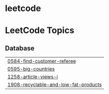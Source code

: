 # leetcode
<!---LeetCode Topics Start-->
# LeetCode Topics
## Database
|  |
| ------- |
| [0584-find-customer-referee](https://github.com/aziqhamidun/leetcode/tree/master/0584-find-customer-referee) |
| [0595-big-countries](https://github.com/aziqhamidun/leetcode/tree/master/0595-big-countries) |
| [1258-article-views-i](https://github.com/aziqhamidun/leetcode/tree/master/1258-article-views-i) |
| [1908-recyclable-and-low-fat-products](https://github.com/aziqhamidun/leetcode/tree/master/1908-recyclable-and-low-fat-products) |
<!---LeetCode Topics End-->
